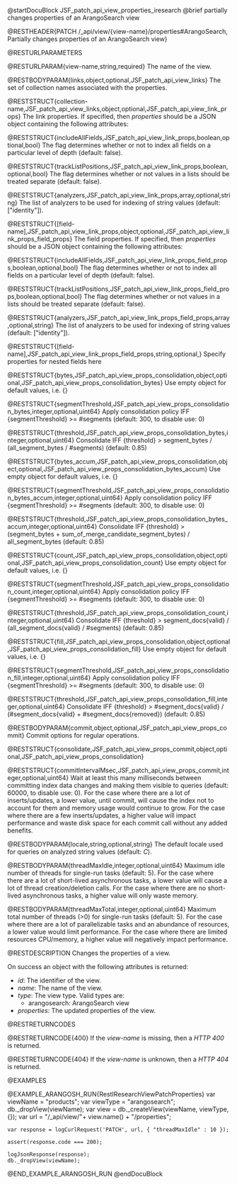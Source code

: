 
@startDocuBlock JSF_patch_api_view_properties_iresearch
@brief partially changes properties of an ArangoSearch view

@RESTHEADER{PATCH /_api/view/{view-name}/properties#ArangoSearch, Partially changes properties of an ArangoSearch view}

@RESTURLPARAMETERS

@RESTURLPARAM{view-name,string,required}
The name of the view.

@RESTBODYPARAM{links,object,optional,JSF_patch_api_view_links}
The set of collection names associated with the properties.

@RESTSTRUCT{collection-name,JSF_patch_api_view_links,object,optional,JSF_patch_api_view_link_props}
The link properties. If specified, then *properties*
should be a JSON object containing the following attributes:

@RESTSTRUCT{includeAllFields,JSF_patch_api_view_link_props,boolean,optional,bool}
The flag determines whether or not to index all fields on a particular level of depth (default: false).

@RESTSTRUCT{trackListPositions,JSF_patch_api_view_link_props,boolean,optional,bool}
The flag determines whether or not values in a lists should be treated separate (default: false).

@RESTSTRUCT{analyzers,JSF_patch_api_view_link_props,array,optional,string}
The list of analyzers to be used for indexing of string values (default: ["identity"]).

@RESTSTRUCT{[field-name],JSF_patch_api_view_link_props,object,optional,JSF_patch_api_view_link_props_field_props}
The field properties. If specified, then *properties*
should be a JSON object containing the following attributes:

@RESTSTRUCT{includeAllFields,JSF_patch_api_view_link_props_field_props,boolean,optional,bool}
The flag determines whether or not to index all fields on a particular level of depth (default: false).

@RESTSTRUCT{trackListPositions,JSF_patch_api_view_link_props_field_props,boolean,optional,bool}
The flag determines whether or not values in a lists should be treated separate (default: false).

@RESTSTRUCT{analyzers,JSF_patch_api_view_link_props_field_props,array,optional,string}
The list of analyzers to be used for indexing of string values (default: ["identity"]).

@RESTSTRUCT{[field-name],JSF_patch_api_view_link_props_field_props,string,optional,}
Specify properties for nested fields here

@RESTSTRUCT{bytes,JSF_patch_api_view_props_consolidation,object,optional,JSF_patch_api_view_props_consolidation_bytes}
Use empty object for default values, i.e. {}

@RESTSTRUCT{segmentThreshold,JSF_patch_api_view_props_consolidation_bytes,integer,optional,uint64}
Apply consolidation policy IFF {segmentThreshold} >= #segments (default: 300, to disable use: 0)

@RESTSTRUCT{threshold,JSF_patch_api_view_props_consolidation_bytes,integer,optional,uint64}
Consolidate IFF {threshold} > segment_bytes / (all_segment_bytes / #segments) (default: 0.85)

@RESTSTRUCT{bytes_accum,JSF_patch_api_view_props_consolidation,object,optional,JSF_patch_api_view_props_consolidation_bytes_accum}
Use empty object for default values, i.e. {}

@RESTSTRUCT{segmentThreshold,JSF_patch_api_view_props_consolidation_bytes_accum,integer,optional,uint64}
Apply consolidation policy IFF {segmentThreshold} >= #segments (default: 300, to disable use: 0)

@RESTSTRUCT{threshold,JSF_patch_api_view_props_consolidation_bytes_accum,integer,optional,uint64}
Consolidate IFF {threshold} > (segment_bytes + sum_of_merge_candidate_segment_bytes) / all_segment_bytes (default: 0.85)

@RESTSTRUCT{count,JSF_patch_api_view_props_consolidation,object,optional,JSF_patch_api_view_props_consolidation_count}
Use empty object for default values, i.e. {}

@RESTSTRUCT{segmentThreshold,JSF_patch_api_view_props_consolidation_count,integer,optional,uint64}
Apply consolidation policy IFF {segmentThreshold} >= #segments (default: 300, to disable use: 0)

@RESTSTRUCT{threshold,JSF_patch_api_view_props_consolidation_count,integer,optional,uint64}
Consolidate IFF {threshold} > segment_docs{valid} / (all_segment_docs{valid} / #segments) (default: 0.85)

@RESTSTRUCT{fill,JSF_patch_api_view_props_consolidation,object,optional,JSF_patch_api_view_props_consolidation_fill}
Use empty object for default values, i.e. {}

@RESTSTRUCT{segmentThreshold,JSF_patch_api_view_props_consolidation_fill,integer,optional,uint64}
Apply consolidation policy IFF {segmentThreshold} >= #segments (default: 300, to disable use: 0)

@RESTSTRUCT{threshold,JSF_patch_api_view_props_consolidation_fill,integer,optional,uint64}
Consolidate IFF {threshold} > #segment_docs{valid} / (#segment_docs{valid} + #segment_docs{removed}) (default: 0.85)

@RESTBODYPARAM{commit,object,optional,JSF_patch_api_view_props_commit}
Commit options for regular operations.

@RESTSTRUCT{consolidate,JSF_patch_api_view_props_commit,object,optional,JSF_patch_api_view_props_consolidation}

@RESTSTRUCT{commitIntervalMsec,JSF_patch_api_view_props_commit,integer,optional,uint64}
Wait at least this many milliseconds between committing index data changes and
making them visible to queries (default: 60000, to disable use: 0).
For the case where there are a lot of inserts/updates, a lower value, until commit, will cause the index not to account for them and
memory usage would continue to grow.
For the case where there are a few inserts/updates, a higher value will impact performance and waste disk space for each
commit call without any added benefits.

@RESTBODYPARAM{locale,string,optional,string}
The default locale used for queries on analyzed string values (default: *C*).

@RESTBODYPARAM{threadMaxIdle,integer,optional,uint64}
Maximum idle number of threads for single-run tasks (default: 5).
For the case where there are a lot of short-lived asynchronous tasks, a lower value will cause a lot of thread creation/deletion calls.
For the case where there are no short-lived asynchronous tasks, a higher value will only waste memory.

@RESTBODYPARAM{threadMaxTotal,integer,optional,uint64}
Maximum total number of threads (>0) for single-run tasks (default: 5).
For the case where there are a lot of parallelizable tasks and an abundance of resources, a lower value would limit performance.
For the case where there are limited resources CPU/memory, a higher value will negatively impact performance.

@RESTDESCRIPTION
Changes the properties of a view.

On success an object with the following attributes is returned:
- *id*: The identifier of the view.
- *name*: The name of the view.
- *type*: The view type. Valid types are:
  - arangosearch: ArangoSearch view
- *properties*: The updated properties of the view.

@RESTRETURNCODES

@RESTRETURNCODE{400}
If the *view-name* is missing, then a *HTTP 400* is
returned.

@RESTRETURNCODE{404}
If the *view-name* is unknown, then a *HTTP 404*
is returned.

@EXAMPLES

@EXAMPLE_ARANGOSH_RUN{RestIResearchViewPatchProperties}
    var viewName = "products";
    var viewType = "arangosearch";
    db._dropView(viewName);
    var view = db._createView(viewName, viewType, {});
    var url = "/_api/view/"+ view.name() + "/properties";

    var response = logCurlRequest('PATCH', url, { "threadMaxIdle" : 10 });

    assert(response.code === 200);

    logJsonResponse(response);
    db._dropView(viewName);
@END_EXAMPLE_ARANGOSH_RUN
@endDocuBlock

